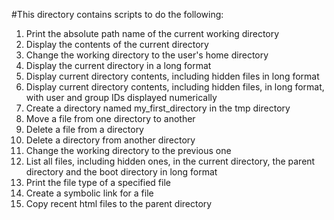 #This directory contains scripts to do the following:
1.  Print the absolute path name of the current working directory
2. Display the contents of the current directory
3. Change the working directory to the user's home directory
4. Display the current directory in a long format
5. Display current directory contents, including hidden files in long format
6. Display current directory contents, including hidden files, in long format, with user and group IDs displayed numerically
7. Create a directory named my_first_directory in the tmp directory
8. Move a file from one directory to another
9. Delete a file from a directory
10. Delete a directory from another directory
11. Change the working directory to the previous one
12. List all files, including hidden ones, in the current directory, the parent directory and the boot directory in long format
13. Print the file type of a specified file
14. Create a symbolic link for a file
15. Copy recent html files to the parent directory 
